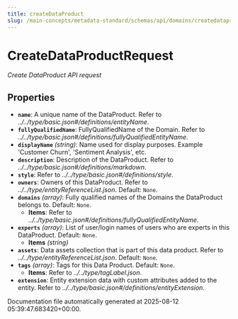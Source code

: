 ```yaml
---
title: createDataProduct
slug: /main-concepts/metadata-standard/schemas/api/domains/createdataproduct
---
```


# CreateDataProductRequest

*Create DataProduct API request*

## Properties

- **`name`**: A unique name of the DataProduct. Refer to *../../type/basic.json#/definitions/entityName*.
- **`fullyQualifiedName`**: FullyQualifiedName of the Domain. Refer to *../../type/basic.json#/definitions/fullyQualifiedEntityName*.
- **`displayName`** *(string)*: Name used for display purposes. Example 'Customer Churn', 'Sentiment Analysis', etc.
- **`description`**: Description of the DataProduct. Refer to *../../type/basic.json#/definitions/markdown*.
- **`style`**: Refer to *../../type/basic.json#/definitions/style*.
- **`owners`**: Owners of this DataProduct. Refer to *../../type/entityReferenceList.json*. Default: `None`.
- **`domains`** *(array)*: Fully qualified names of the Domains the DataProduct belongs to. Default: `None`.
  - **Items**: Refer to *../../type/basic.json#/definitions/fullyQualifiedEntityName*.
- **`experts`** *(array)*: List of user/login names of users who are experts in this DataProduct. Default: `None`.
  - **Items** *(string)*
- **`assets`**: Data assets collection that is part of this data product. Refer to *../../type/entityReferenceList.json*. Default: `None`.
- **`tags`** *(array)*: Tags for this Data Product. Default: `None`.
  - **Items**: Refer to *../../type/tagLabel.json*.
- **`extension`**: Entity extension data with custom attributes added to the entity. Refer to *../../type/basic.json#/definitions/entityExtension*.


Documentation file automatically generated at 2025-08-12 05:39:47.683420+00:00.
